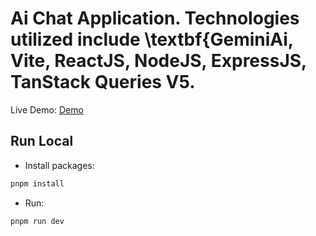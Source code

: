 # Ai Chat Application. Technologies utilized include \textbf{GeminiAi, Vite, ReactJS, NodeJS, ExpressJS, TanStack Queries V5.

Live Demo: [Demo](https://tictactoe.sahildev.pro)

## Run Local

- Install packages:

```js
pnpm install
```
- Run:

```js
pnpm run dev
```
